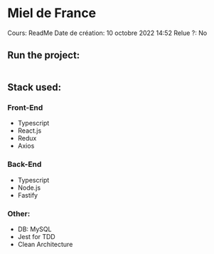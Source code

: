 # Miel de France

Cours: ReadMe
Date de création: 10 octobre 2022 14:52
Relue ?: No

## Run the project:

```jsx

```

## Stack used:

### Front-End

- Typescript
- React.js
- Redux
- Axios

### Back-End

- Typescript
- Node.js
- Fastify

### Other:

- DB: MySQL
- Jest for TDD
- Clean Architecture